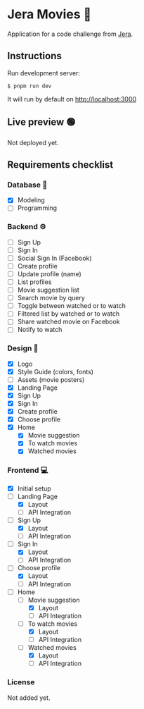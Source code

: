 # Jera Movies 🍿

Application for a code challenge from [Jera](https://jera.com.br).

## Instructions

Run development server:

`$ pnpm run dev`

It will run by default on [http://localhost:3000](http://localhost:3000)

## Live preview 🟢

Not deployed yet.

## Requirements checklist

### Database 🪪

- [x] Modeling
- [ ] Programming

### Backend ⚙️

- [ ] Sign Up
- [ ] Sign In
- [ ] Social Sign In (Facebook)
- [ ] Create profile
- [ ] Update profile (name)
- [ ] List profiles
- [ ] Movie suggestion list
- [ ] Search movie by query
- [ ] Toggle between watched or to watch
- [ ] Filtered list by watched or to watch
- [ ] Share watched movie on Facebook
- [ ] Notify to watch

### Design 🎨

- [x] Logo
- [x] Style Guide (colors, fonts)
- [ ] Assets (movie posters)
- [x] Landing Page
- [x] Sign Up
- [x] Sign In
- [x] Create profile
- [x] Choose profile
- [x] Home
  - [x] Movie suggestion
  - [x] To watch movies
  - [x] Watched movies

### Frontend 💻

- [x] Initial setup
- [ ] Landing Page
  - [x] Layout
  - [ ] API Integration
- [ ] Sign Up
  - [x] Layout
  - [ ] API Integration
- [ ] Sign In
  - [x] Layout
  - [ ] API Integration
- [ ] Choose profile
  - [x] Layout
  - [ ] API Integration
- [ ] Home
  - [ ] Movie suggestion
    - [x] Layout
    - [ ] API Integration
  - [ ] To watch movies
    - [x] Layout
    - [ ] API Integration
  - [ ] Watched movies
    - [x] Layout
    - [ ] API Integration

### License

Not added yet.
